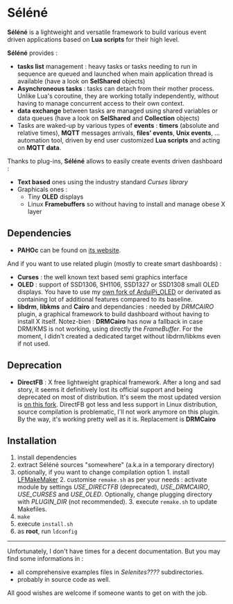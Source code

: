 # Séléné

**Séléné** is a lightweight and versatile framework to build various event driven applications based on **Lua scripts** for their high level.

**Séléné** provides :
* **tasks list** management : heavy tasks or tasks needing to run in sequence are queued and launched when main application thread is available (have a look on **SelShared** objects)
* **Asynchroneous tasks** : tasks can detach from their mother process. Unlike Lua's coroutine, they are working totally independently, without having to manage concurrent access to their own context.
* **data exchange** between tasks are managed using shared variables or data queues (have a look on **SelShared** and **Collection** objects)
* Tasks are waked-up by various types of **events** : **timers** (absolute and relative times), **MQTT** messages arrivals, **files’ events**, **Unix events**, … 
automation tool, driven by end user customized **Lua scripts** and acting on **MQTT data**.

Thanks to plug-ins, **Séléné** allows to easily create events driven dashboard :
* **Text based** ones using the industry standard *Curses library*
* Graphicals ones :
	* Tiny **OLED** displays
	* Linux **Framebuffers** so without having to install and manage obese X layer  

Dependencies
------------

  -	**PAHOc** can be found on [its website](https://eclipse.org/paho/clients/c/).

And if you want to use related plugin (mostly to create smart dashboards) :
  -	**Curses** : the well known text based semi graphics interface
  -	**OLED** : support of SSD1306, SH1106, SSD1327 or SSD1308 small OLED displays. You have to use my [own fork of ArduiPi_OLED](https://github.com/destroyedlolo/ArduiPi_OLED) or derivated as containing lot of additional features compared to its baseline.
  - **libdrm**, **libkms** and **Cairo** and dependancies : needed by *DRMCAIRO* plugin, a graphical framework to build dashboard without having to install X itself.
Notez-bien : **DRMCairo** has now a fallback in case DRM/KMS is not working, using directly the *FrameBuffer*. For the moment, I didn't created a dedicated target without libdrm/libkms even if not used.


Deprecation
-----------

  -	**DirectFB** : X free lightweight graphical framework. After a long and sad story, it seems it definitively lost its official support and being deprecated on most of distribution. It's seem the most updated version is [on this fork](https://github.com/darrengarvey/directfb). DirectFB got less and less support in Linux distribution, source compilation is problematic, I'll not work anymore on this plugin. By the way, it's working pretty well as it is. Replacement is **DRMCairo**

Installation
------------

  1. install dependencies
  2. extract Séléné sources "somewhere" (a.k.a in a temporary directory)
  3. optionally, if you want to change compilation option
    1. install [LFMakeMaker](https://github.com/destroyedlolo/LFMakeMaker)
	2. customise `remake.sh` as per your needs : activate module by settings *USE_DIRECTFB* (deprecated), *USE_DRMCAIRO*, *USE_CURSES* and *USE_OLED*. Optionally, change plugging directory with *PLUGIN_DIR* (not recommended).
	3. execute `remake.sh` to update Makefiles.
  4. `make`
  5. execute `install.sh`
  6. as **root**, run `ldconfig`

---

Unfortunately, I don't have times for a decent documentation. But you may find some informations in :
- all comprehensive examples files in *Selenites????* subdirectories.
- probably in source code as well.

All good wishes are welcome if someone wants to get on with the job.

